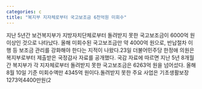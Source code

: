 ```yaml
---
categories: c
title: "복지부 지자체로부터 국고보조금 6천억원 미회수"
---
```

지난 5년간 보건복지부가 지방자치단체로부터 돌려받지 못한 국고보조금이 6000억 원 이상인 것으로 나타났다. 올해 미회수된 국고보조금만 약 4000억 원으로, 반납절차 이행 등 보조금 관리를 강화해야 한다는 지적이 나왔다.23일 더불어민주당 한정애 의원은 복지부로부터 제출받은 국정감사 자료를 공개했다. 국감 자료에 따르면 지난 5년 8개월간 복지부가 각 지자체로부터 돌려받지 못한 국고보조금은 6263억 원을 넘어섰다. 올해 8월 10일 기준 미회수액만 4345억 원이다.돌려받지 못한 주요 사업은 기초생활보장 1273억4400만원(2